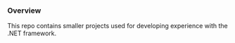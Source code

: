 ### Overview
This repo contains smaller projects used for developing experience with the .NET framework.